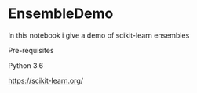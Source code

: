 # EnsembleDemo
In this notebook i give a demo of scikit-learn ensembles 

Pre-requisites

Python 3.6

https://scikit-learn.org/
